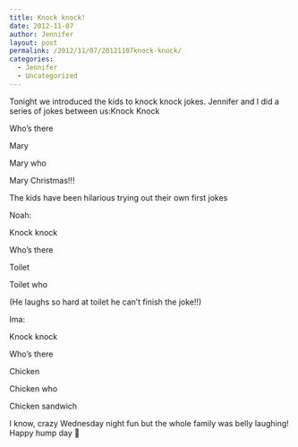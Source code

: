 ```yaml
---
title: Knock knock!
date: 2012-11-07
author: Jennifer
layout: post
permalink: /2012/11/07/20121107knock-knock/
categories:
  - Jennifer
  - Uncategorized
---
```

Tonight we introduced the kids to knock knock jokes. Jennifer and I did a series of jokes between us:Knock Knock

Who&#8217;s there

Mary

Mary who

Mary Christmas!!!

The kids have been hilarious trying out their own first jokes

Noah:

Knock knock

Who&#8217;s there

Toilet

Toilet who

(He laughs so hard at toilet he can&#8217;t finish the joke!!)

Ima:

Knock knock

Who&#8217;s there

Chicken

Chicken who

Chicken sandwich

I know, crazy Wednesday night fun but the whole family was belly laughing! Happy hump day 🙂
